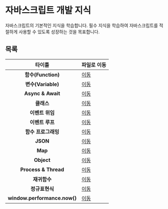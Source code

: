 # 자바스크립트 개발 지식
자바스크립트의 기본적인 지식을 학습합니다. 필수 지식을 학습하여 자바스크립트를 적절하게 사용할 수 있도록 성장하는 것을 목표합니다.   

## 목록
|타이틀|파일로 이동|
|:---:|---|
|**함수(Function)**|[이동](https://github.com/Hschan2/LearnJavascript/blob/main/aboutJavaScript/%EC%9E%90%EB%B0%94%EC%8A%A4%ED%81%AC%EB%A6%BD%ED%8A%B8%20%EA%B0%9C%EB%B0%9C%20%EC%A7%80%EC%8B%9D/About_Function.js)|
|**변수(Variable)**|[이동](https://github.com/Hschan2/LearnJavascript/blob/main/aboutJavaScript/%EC%9E%90%EB%B0%94%EC%8A%A4%ED%81%AC%EB%A6%BD%ED%8A%B8%20%EA%B0%9C%EB%B0%9C%20%EC%A7%80%EC%8B%9D/About_Variable.js)|
|**Async & Await**|[이동](https://github.com/Hschan2/LearnJavascript/blob/main/aboutJavaScript/%EC%9E%90%EB%B0%94%EC%8A%A4%ED%81%AC%EB%A6%BD%ED%8A%B8%20%EA%B0%9C%EB%B0%9C%20%EC%A7%80%EC%8B%9D/asyncAwait.js)|
|**클래스**|[이동](https://github.com/Hschan2/LearnJavascript/blob/main/aboutJavaScript/%EC%9E%90%EB%B0%94%EC%8A%A4%ED%81%AC%EB%A6%BD%ED%8A%B8%20%EA%B0%9C%EB%B0%9C%20%EC%A7%80%EC%8B%9D/Class.js)|
|**이벤트 위임**|[이동](https://github.com/Hschan2/LearnJavascript/blob/main/aboutJavaScript/%EC%9E%90%EB%B0%94%EC%8A%A4%ED%81%AC%EB%A6%BD%ED%8A%B8%20%EA%B0%9C%EB%B0%9C%20%EC%A7%80%EC%8B%9D/eventDelegation.js)|
|**이벤트 루프**|[이동](https://github.com/Hschan2/LearnJavascript/blob/main/aboutJavaScript/%EC%9E%90%EB%B0%94%EC%8A%A4%ED%81%AC%EB%A6%BD%ED%8A%B8%20%EA%B0%9C%EB%B0%9C%20%EC%A7%80%EC%8B%9D/eventLoof.js)|
|**함수 프로그래밍**|[이동](https://github.com/Hschan2/LearnJavascript/blob/main/aboutJavaScript/%EC%9E%90%EB%B0%94%EC%8A%A4%ED%81%AC%EB%A6%BD%ED%8A%B8%20%EA%B0%9C%EB%B0%9C%20%EC%A7%80%EC%8B%9D/FunctionProgramming.js)|
|**JSON**|[이동](https://github.com/Hschan2/LearnJavascript/blob/main/aboutJavaScript/%EC%9E%90%EB%B0%94%EC%8A%A4%ED%81%AC%EB%A6%BD%ED%8A%B8%20%EA%B0%9C%EB%B0%9C%20%EC%A7%80%EC%8B%9D/json.js)|
|**Map**|[이동](https://github.com/Hschan2/LearnJavascript/blob/main/aboutJavaScript/%EC%9E%90%EB%B0%94%EC%8A%A4%ED%81%AC%EB%A6%BD%ED%8A%B8%20%EA%B0%9C%EB%B0%9C%20%EC%A7%80%EC%8B%9D/Map.js)|
|**Object**|[이동](https://github.com/Hschan2/LearnJavascript/blob/main/aboutJavaScript/%EC%9E%90%EB%B0%94%EC%8A%A4%ED%81%AC%EB%A6%BD%ED%8A%B8%20%EA%B0%9C%EB%B0%9C%20%EC%A7%80%EC%8B%9D/object.js)|
|**Process & Thread**|[이동](https://github.com/Hschan2/LearnJavascript/blob/main/aboutJavaScript/%EC%9E%90%EB%B0%94%EC%8A%A4%ED%81%AC%EB%A6%BD%ED%8A%B8%20%EA%B0%9C%EB%B0%9C%20%EC%A7%80%EC%8B%9D/Process%26Thread.js)|
|**재귀함수**|[이동](https://github.com/Hschan2/LearnJavascript/blob/main/aboutJavaScript/%EC%9E%90%EB%B0%94%EC%8A%A4%ED%81%AC%EB%A6%BD%ED%8A%B8%20%EA%B0%9C%EB%B0%9C%20%EC%A7%80%EC%8B%9D/RecursiveFunction.js)|
|**정규표현식**|[이동](https://github.com/Hschan2/LearnJavascript/blob/main/aboutJavaScript/%EC%9E%90%EB%B0%94%EC%8A%A4%ED%81%AC%EB%A6%BD%ED%8A%B8%20%EA%B0%9C%EB%B0%9C%20%EC%A7%80%EC%8B%9D/RegularExpression.js)|
|**window.performance.now()**|[이동](https://github.com/Hschan2/LearnJavascript/blob/main/aboutJavaScript/%EC%9E%90%EB%B0%94%EC%8A%A4%ED%81%AC%EB%A6%BD%ED%8A%B8%20%EA%B0%9C%EB%B0%9C%20%EC%A7%80%EC%8B%9D/noDate().js)|
